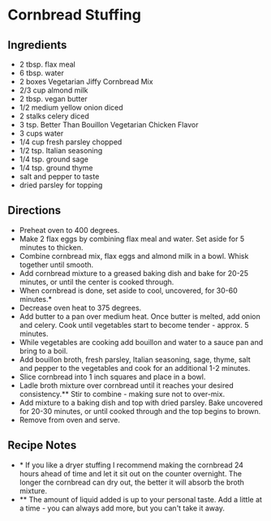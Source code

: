 # Cornbread Stuffing

## Ingredients

- 2 tbsp. flax meal
- 6 tbsp. water
- 2 boxes Vegetarian Jiffy Cornbread Mix
- 2/3 cup almond milk
- 2 tbsp. vegan butter
- 1/2 medium yellow onion diced
- 2 stalks celery diced
- 3 tsp. Better Than Bouillon Vegetarian Chicken Flavor
- 3 cups water
- 1/4 cup fresh parsley chopped
- 1/2 tsp. Italian seasoning
- 1/4 tsp. ground sage
- 1/4 tsp. ground thyme
- salt and pepper to taste
- dried parsley for topping


## Directions

- Preheat oven to 400 degrees.
- Make 2 flax eggs by combining flax meal and water. Set aside for 5 minutes to thicken.
- Combine cornbread mix, flax eggs and almond milk in a bowl. Whisk together until smooth.
- Add cornbread mixture to a greased baking dish and bake for 20-25 minutes, or until the center is cooked through.
- When cornbread is done, set aside to cool, uncovered, for 30-60 minutes.*
- Decrease oven heat to 375 degrees.
- Add butter to a pan over medium heat. Once butter is melted, add onion and celery. Cook until vegetables start to become tender - approx. 5 minutes.
- While vegetables are cooking add bouillon and water to a sauce pan and bring to a boil.
- Add bouillon broth, fresh parsley, Italian seasoning, sage, thyme, salt and pepper to the vegetables and cook for an additional 1-2 minutes.
- Slice cornbread into 1 inch squares and place in a bowl.
- Ladle broth mixture over cornbread until it reaches your desired consistency.** Stir to combine - making sure not to over-mix.
- Add mixture to a baking dish and top with dried parsley. Bake uncovered for 20-30 minutes, or until cooked through and the top begins to brown.
- Remove from oven and serve.

## Recipe Notes

- \* If you like a dryer stuffing I recommend making the cornbread 24 hours ahead of time and let it sit out on the counter overnight. The longer the cornbread can dry out, the better it will absorb the broth mixture. 
- ** The amount of liquid added is up to your personal taste. Add a little at a time - you can always add more, but you can't take it away.

